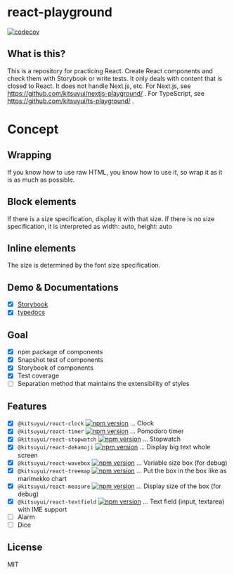 # react-playground

[![codecov](https://codecov.io/gh/kitsuyui/react-playground/branch/main/graph/badge.svg?token=6QX8OLRKAD)](https://codecov.io/gh/kitsuyui/react-playground)

## What is this?

This is a repository for practicing React.
Create React components and check them with Storybook or write tests.
It only deals with content that is closed to React. It does not handle Next.js, etc.
For Next.js, see https://github.com/kitsuyui/nextjs-playground/ .
For TypeScript, see https://github.com/kitsuyui/ts-playground/ .

# Concept

## Wrapping

If you know how to use raw HTML, you know how to use it, so wrap it as it is as much as possible.

## Block elements

If there is a size specification, display it with that size. If there is no size specification, it is interpreted as width: auto, height: auto

## Inline elements

The size is determined by the font size specification.

## Demo & Documentations

- [x] [Storybook](https://react-playground.docs.kitsuyui.com/storybook/)
- [x] [typedocs](https://react-playground.docs.kitsuyui.com/typedocs/)

## Goal

- [x] npm package of components
- [x] Snapshot test of components
- [x] Storybook of components
- [x] Test coverage
- [ ] Separation method that maintains the extensibility of styles

## Features


- [x] `@kitsuyui/react-clock` [![npm version](https://badge.fury.io/js/@kitsuyui%2Freact-clock.svg)](https://badge.fury.io/js/@kitsuyui%2Freact-clock) ... Clock
- [x] `@kitsuyui/react-timer` [![npm version](https://badge.fury.io/js/@kitsuyui%2Freact-timer.svg)](https://badge.fury.io/js/@kitsuyui%2Freact-timer) ... Pomodoro timer
- [x] `@kitsuyui/react-stopwatch` [![npm version](https://badge.fury.io/js/@kitsuyui%2Freact-stopwatch.svg)](https://badge.fury.io/js/@kitsuyui%2Freact-stopwatch) ... Stopwatch
- [x] `@kitsuyui/react-dekamoji` [![npm version](https://badge.fury.io/js/@kitsuyui%2Freact-dekamoji.svg)](https://badge.fury.io/js/@kitsuyui%2Freact-dekamoji) ... Display big text whole screen
- [x] `@kitsuyui/react-wavebox` [![npm version](https://badge.fury.io/js/@kitsuyui%2Freact-wavebox.svg)](https://badge.fury.io/js/@kitsuyui%2Freact-wavebox) ... Variable size box (for debug)
- [x] `@kitsuyui/react-treemap` [![npm version](https://badge.fury.io/js/@kitsuyui%2Freact-treemap.svg)](https://badge.fury.io/js/@kitsuyui%2Freact-treemap) ... Put the box in the box like as marimekko chart
- [x] `@kitsuyui/react-measure` [![npm version](https://badge.fury.io/js/@kitsuyui%2Freact-measure.svg)](https://badge.fury.io/js/@kitsuyui%2Freact-measure) ... Display size of the box (for debug)
- [x] `@kitsuyui/react-textfield` [![npm version](https://badge.fury.io/js/%40kitsuyui%2Freact-textfield.svg)](https://badge.fury.io/js/%40kitsuyui%2Freact-textfield) ... Text field (input, textarea) with IME support
- [ ] Alarm
- [ ] Dice

## License

MIT
